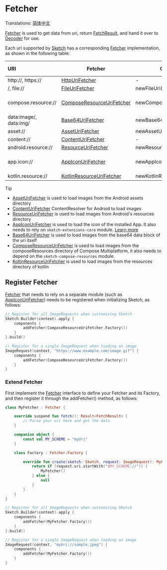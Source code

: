 # Fetcher

Translations: [简体中文](fetcher_zh.md)

[Fetcher] is used to get data from uri, return [FetchResult], and hand it over to [Decoder] for use.

Each uri supported by [Sketch] has a corresponding [Fetcher] implementation, as shown in the
following table:

| URI                    | Fetcher                     | Create                  | Dependent modules        | Android | iOS | Desktop | Web |
|:-----------------------|-----------------------------|-------------------------|--------------------------|---------|:----|:--------|:----|
| http://, https://      | [HttpUriFetcher]            | -                       | -                        | ✅       | ✅   | ✅       | ✅   |
| /, file://             | [FileUriFetcher]            | newFileUri()            | -                        | ✅       | ✅   | ✅       | ✅   |
| compose.resource://    | [ComposeResourceUriFetcher] | newComposeResourceUri() | sketch-compose-resources | ✅       | ✅   | ✅       | ✅   |
| data:image/, data:img/ | [Base64UriFetcher]          | newBase64Uri()          | -                        | ✅       | ✅   | ✅       | ✅   |
| asset://               | [AssetUriFetcher]           | newAssetUri()           | -                        | ✅       | ❌   | ❌       | ❌   |
| content://             | [ContentUriFetcher]         | -                       | -                        | ✅       | ❌   | ❌       | ❌   |
| android.resource://    | [ResourceUriFetcher]        | newResourceUri()        | -                        | ✅       | ❌   | ❌       | ❌   |
| app.icon://            | [AppIconUriFetcher]         | newAppIconUri()         | sketch-extensions-core   | ✅       | ❌   | ❌       | ❌   |
| kotlin.resource://     | [KotlinResourceUriFetcher]  | newKotlinResourceUri()  | -                        | ❌       | ✅   | ✅       | ❌   |

> [!TIP]
> * [AssetUriFetcher] is used to load images from the Android assets directory
> * [ContentUriFetcher] ContentResolver for Android to load images
> * [ResourceUriFetcher] is used to load images from Android's resources directory
> * [AppIconUriFetcher] is used to load the icon of the installed App. It also needs to rely
    on `sketch-extensions-core`
    module. [Learn more](apk_app_icon.md#load-the-icon-of-the-installed-app)
> * [Base64UriFetcher] is used to load images from the base64 data block of the uri itself
> * [ComposeResourceUriFetcher] is used to load images from the composeResources directory of
    Compose Multiplatform, it also needs to depend on the `sketch-compose-resources` module.
> * [KotlinResourceUriFetcher] is used to load images from the resources directory of kotlin

## Register Fetcher

[Fetcher] that needs to rely on a separate module (such as [AppIconUriFetcher]) needs to be
registered when initializing Sketch, as follows:

```kotlin
// Register for all ImageRequests when customizing Sketch
Sketch.Builder(context).apply {
    components {
        addFetcher(ComposeResourceUriFetcher.Factory())
    }
}.build()

// Register for a single ImageRequest when loading an image
ImageRequest(context, "https://www.example.com/image.gif") {
    components {
        addFetcher(ComposeResourceUriFetcher.Factory())
    }
}
```

### Extend Fetcher

First implement the [Fetcher] interface to define your Fetcher and its Factory, and then register it
through the addFetcher() method, as follows:

```kotlin
class MyFetcher : Fetcher {

    override suspend fun fetch(): Result<FetchResult> {
        // Parse your uri here and get the data
    }

    companion object {
        const val MY_SCHEME = "myUri"
    }

    class Factory : Fetcher.Factory {

        override fun create(sketch: Sketch, request: ImageRequest): MyFetcher? {
            return if (request.uri.startWith("$MY_SCHEME://")) {
                MyFetcher()
            } else {
                null
            }
        }
    }
}

// Register for all ImageRequests when customizing Sketch
Sketch.Builder(context).apply {
    components {
        addFetcher(MyFetcher.Factory())
    }
}.build()

// Register for a single ImageRequest when loading an image
ImageRequest(context, "myUri://sample.jpeg") {
    components {
        addFetcher(MyFetcher.Factory())
    }
}
```

[comment]: <> (classs)

[Sketch]: ../../sketch-core/src/commonMain/kotlin/com/github/panpf/sketch/Sketch.common.kt

[ImageRequest]: ../../sketch-core/src/commonMain/kotlin/com/github/panpf/sketch/request/ImageRequest.common.kt

[Decoder]: ../../sketch-core/src/commonMain/kotlin/com/github/panpf/sketch/decode/Decoder.kt

[Fetcher]: ../../sketch-core/src/commonMain/kotlin/com/github/panpf/sketch/fetch/Fetcher.kt

[FetchResult]: ../../sketch-core/src/commonMain/kotlin/com/github/panpf/sketch/fetch/FetchResult.kt

[AssetUriFetcher]: ../../sketch-core/src/androidMain/kotlin/com/github/panpf/sketch/fetch/AssetUriFetcher.kt

[Base64UriFetcher]: ../../sketch-core/src/commonMain/kotlin/com/github/panpf/sketch/fetch/Base64UriFetcher.kt

[ContentUriFetcher]: ../../sketch-core/src/androidMain/kotlin/com/github/panpf/sketch/fetch/ContentUriFetcher.kt

[FileUriFetcher]: ../../sketch-core/src/commonMain/kotlin/com/github/panpf/sketch/fetch/FileUriFetcher.kt

[HttpUriFetcher]: ../../sketch-core/src/commonMain/kotlin/com/github/panpf/sketch/fetch/HttpUriFetcher.kt

[ResourceUriFetcher]: ../../sketch-core/src/androidMain/kotlin/com/github/panpf/sketch/fetch/ResourceUriFetcher.kt

[AppIconUriFetcher]: ../../sketch-extensions-core/src/androidMain/kotlin/com/github/panpf/sketch/fetch/AppIconUriFetcher.kt

[KotlinResourceUriFetcher]: ../../sketch-core/src/desktopMain/kotlin/com/github/panpf/sketch/fetch/KotlinResourceUriFetcher.kt

[ComposeResourceUriFetcher]: ../../sketch-compose-resources/src/commonMain/kotlin/com/github/panpf/sketch/fetch/ComposeResourceUriFetcher.kt